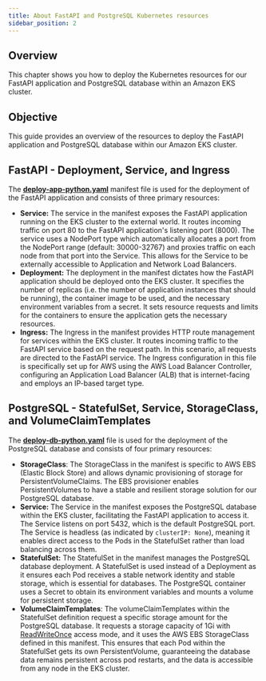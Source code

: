 ```yaml
---
title: About FastAPI and PostgreSQL Kubernetes resources
sidebar_position: 2
---
```

## Overview
This chapter shows you how to deploy the Kubernetes resources for our FastAPI application and PostgreSQL database within an Amazon EKS cluster. 

## Objective
This guide provides an overview of the resources to deploy the FastAPI application and PostgreSQL database within our Amazon EKS cluster. 

## FastAPI - Deployment, Service, and Ingress
The **[deploy-app-python.yaml](https://github.com/aws-samples/python-fastapi-demo-docker/blob/main/eks/deploy-app-python.yaml)** manifest file is used for the deployment of the FastAPI application and consists of three primary resources:

- **Service:** The service in the manifest exposes the FastAPI application running on the EKS cluster to the external world. It routes incoming traffic on port 80 to the FastAPI application's listening port (8000). The service uses a NodePort type which automatically allocates a port from the NodePort range (default: 30000-32767) and proxies traffic on each node from that port into the Service. This allows for the Service to be externally accessible to Application and Network Load Balancers.
- **Deployment:** The deployment in the manifest dictates how the FastAPI application should be deployed onto the EKS cluster. It specifies the number of replicas (i.e. the number of application instances that should be running), the container image to be used, and the necessary environment variables from a secret. It sets resource requests and limits for the containers to ensure the application gets the necessary resources.
- **Ingress:** The Ingress in the manifest provides HTTP route management for services within the EKS cluster. It routes incoming traffic to the FastAPI service based on the request path. In this scenario, all requests are directed to the FastAPI service. The Ingress configuration in this file is specifically set up for AWS using the AWS Load Balancer Controller, configuring an Application Load Balancer (ALB) that is internet-facing and employs an IP-based target type.

## PostgreSQL - StatefulSet, Service, StorageClass, and VolumeClaimTemplates
The **[deploy-db-python.yaml](https://github.com/aws-samples/python-fastapi-demo-docker/blob/main/eks/deploy-db-python.yaml)** file is used for the deployment of the PostgreSQL database and consists of four primary resources:

- **StorageClass**: The StorageClass in the manifest is specific to AWS EBS (Elastic Block Store) and allows dynamic provisioning of storage for PersistentVolumeClaims. The EBS provisioner enables PersistentVolumes to have a stable and resilient storage solution for our PostgreSQL database.
- **Service:** The Service in the manifest exposes the PostgreSQL database within the EKS cluster, facilitating the FastAPI application to access it. The Service listens on port 5432, which is the default PostgreSQL port. The Service is headless (as indicated by `clusterIP: None`), meaning it enables direct access to the Pods in the StatefulSet rather than load balancing across them.
- **StatefulSet:** The StatefulSet in the manifest manages the PostgreSQL database deployment. A StatefulSet is used instead of a Deployment as it ensures each Pod receives a stable network identity and stable storage, which is essential for databases. The PostgreSQL container uses a Secret to obtain its environment variables and mounts a volume for persistent storage.
- **VolumeClaimTemplates**: The volumeClaimTemplates within the StatefulSet definition request a specific storage amount for the PostgreSQL database. It requests a storage capacity of 1Gi with [ReadWriteOnce](https://kubernetes.io/docs/concepts/storage/persistent-volumes/#access-modes) access mode, and it uses the AWS EBS StorageClass defined in this manifest. This ensures that each Pod within the StatefulSet gets its own PersistentVolume, guaranteeing the database data remains persistent across pod restarts, and the data is accessible from any node in the EKS cluster.